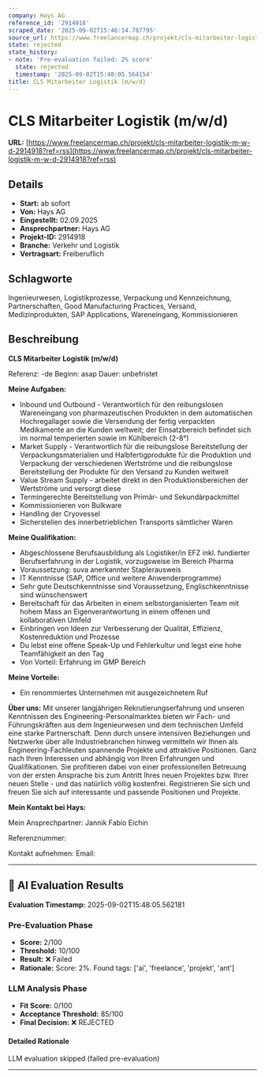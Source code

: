 ```yaml
---
company: Hays AG
reference_id: '2914918'
scraped_date: '2025-09-02T15:46:14.787795'
source_url: https://www.freelancermap.ch/projekt/cls-mitarbeiter-logistik-m-w-d-2914918?ref=rss
state: rejected
state_history:
- note: 'Pre-evaluation failed: 2% score'
  state: rejected
  timestamp: '2025-09-02T15:48:05.564154'
title: CLS Mitarbeiter Logistik (m/w/d)
---
```



# CLS Mitarbeiter Logistik (m/w/d)
**URL:** [https://www.freelancermap.ch/projekt/cls-mitarbeiter-logistik-m-w-d-2914918?ref=rss](https://www.freelancermap.ch/projekt/cls-mitarbeiter-logistik-m-w-d-2914918?ref=rss)
## Details
- **Start:** ab sofort
- **Von:** Hays AG
- **Eingestellt:** 02.09.2025
- **Ansprechpartner:** Hays AG
- **Projekt-ID:** 2914918
- **Branche:** Verkehr und Logistik
- **Vertragsart:** Freiberuflich

## Schlagworte
Ingenieurwesen, Logistikprozesse, Verpackung und Kennzeichnung, Partnerschaften, Good Manufacturing Practices, Versand, Medizinprodukten, SAP Applications, Wareneingang, Kommissionieren

## Beschreibung
**CLS Mitarbeiter Logistik (m/w/d)**

Referenz: -de
Beginn: asap
Dauer: unbefristet

**Meine Aufgaben:**

- Inbound und Outbound - Verantwortlich für den reibungslosen Wareneingang von pharmazeutischen Produkten in dem automatischen Hochregallager sowie die Versendung der fertig verpackten Medikamente an die Kunden weltweit; der Einsatzbereich befindet sich im normal temperierten sowie im Kühlbereich (2-8°)
- Market Supply - Verantwortlich für die reibungslose Bereitstellung der Verpackungsmaterialien und Halbfertigprodukte für die Produktion und Verpackung der verschiedenen Wertströme und die reibungslose Bereitstellung der Produkte für den Versand zu Kunden weltweit
- Value Stream Supply - arbeitet direkt in den Produktionsbereichen der Wertströme und versorgt diese
- Termingerechte Bereitstellung von Primär- und Sekundärpackmittel
- Kommissionieren von Bulkware
- Handling der Cryovessel
- Sicherstellen des innerbetrieblichen Transports sämtlicher Waren

**Meine Qualifikation:**

- Abgeschlossene Berufsausbildung als Logistiker/in EFZ inkl. fundierter Berufserfahrung in der Logistik, vorzugsweise im Bereich Pharma
- Voraussetzung: suva anerkannter Staplerausweis
- IT Kenntnisse (SAP, Office und weitere Anwenderprogramme)
- Sehr gute Deutschkenntnisse sind Voraussetzung, Englischkenntnisse sind wünschenswert
- Bereitschaft für das Arbeiten in einem selbstorganisierten Team mit hohem Mass an Eigenverantwortung in einem offenen und kollaborativen Umfeld
- Einbringen von Ideen zur Verbesserung der Qualität, Effizienz, Kostenreduktion und Prozesse
- Du lebst eine offene Speak-Up und Fehlerkultur und legst eine hohe Teamfähigkeit an den Tag
- Von Vorteil: Erfahrung im GMP Bereich

**Meine Vorteile:**

- Ein renommiertes Unternehmen mit ausgezeichnetem Ruf

**Über uns:**
Mit unserer langjährigen Rekrutierungserfahrung und unseren Kenntnissen des Engineering-Personalmarktes bieten wir Fach- und Führungskräften aus dem Ingenieurwesen und dem technischen Umfeld eine starke Partnerschaft. Denn durch unsere intensiven Beziehungen und Netzwerke über alle Industriebranchen hinweg vermitteln wir Ihnen als Engineering-Fachleuten spannende Projekte und attraktive Positionen. Ganz nach Ihren Interessen und abhängig von Ihren Erfahrungen und Qualifikationen.
Sie profitieren dabei von einer professionellen Betreuung von der ersten Ansprache bis zum Antritt Ihres neuen Projektes bzw. Ihrer neuen Stelle - und das natürlich völlig kostenfrei.
Registrieren Sie sich und freuen Sie sich auf interessante und passende Positionen und Projekte.

**Mein Kontakt bei Hays:**

Mein Ansprechpartner:
Jannik Fabio Eichin

Referenznummer:

Kontakt aufnehmen:
Email:

---

## 🤖 AI Evaluation Results

**Evaluation Timestamp:** 2025-09-02T15:48:05.562181

### Pre-Evaluation Phase
- **Score:** 2/100
- **Threshold:** 10/100
- **Result:** ❌ Failed
- **Rationale:** Score: 2%. Found tags: ['ai', 'freelance', 'projekt', 'ant']

### LLM Analysis Phase
- **Fit Score:** 0/100
- **Acceptance Threshold:** 85/100
- **Final Decision:** ❌ REJECTED

#### Detailed Rationale
LLM evaluation skipped (failed pre-evaluation)

---
